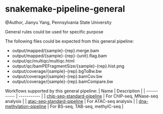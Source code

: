 # snakemake-pipeline-general

@Author, Jianyu Yang, Pennsylvania State University

General rules could be used for specific purpose

The following files could be expected from this general pipeline:
- output/mapped/{sample}-{rep}.merge.bam
- output/mapped/{sample}-{rep}-{unit}.flag.bam
- output/qc/multiqc/multiqc.html
- output/qc/bamPEFragmentSize/{sample}-{rep}.hist.png
- output/coverage/{sample}-{rep}.bgToBw.bw
- output/coverage/{sample}-{rep}.bamCov.bw
- output/coverage/{sample}-{rep}.bamCompare.bw

Workflows supported by this general pipeline:
| Name      | Description |
| ----------- | ----------- |
| [chip-seq-standard-pipeline](https://github.com/yztxwd/chip-seq-standard-pipeline) | For ChIP-seq, MNase-seq analysis |
| [atac-seq-standard-pipeline](https://github.com/yztxwd/atac-seq-standard-pipeline) | For ATAC-seq analysis |
| [dna-methylation-pipeline](https://github.com/yztxwd/dna-methylation-pipeline) | For BS-seq, TAB-seq, methylC-seq |
